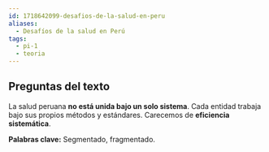 ```yaml
---
id: 1718642099-desafios-de-la-salud-en-peru
aliases:
  - Desafíos de la salud en Perú
tags:
  - pi-1
  - teoria
---
```


## Preguntas del texto

La salud peruana **no está unida bajo un solo sistema**. Cada entidad trabaja bajo sus propios métodos y estándares. Carecemos de **eficiencia sistemática**.

**Palabras clave:** Segmentado, fragmentado.
